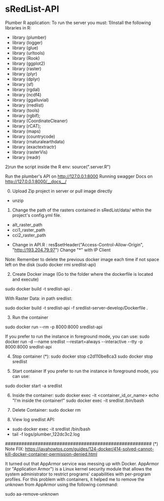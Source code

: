 # sRedList-API
Plumber R application:
To run the server you must:
1)Install the following libraries in R:
- library (plumber)
- library (logger)
- library (glue)
- library (urltools)
- library (Rook)
- library (ggplot2)
- library (raster)
- library (plyr)
- library (dplyr)
- library (sf) 
- library (rgdal) 
- library (ncdf4)
- library (ggalluvial)
- library (rredlist) 
- library (tools)
- library (rgbif);
- library (CoordinateCleaner)
- library (rCAT); 
- library (maps) 
- library (countrycode)
- library (rnaturalearthdata)
- library (exactextractr)
- library (rasterVis)
- library (readr)

2)run the script inside the R env:
source(".server.R")

Run the plumber's API on http://127.0.0.1:8000
Running swagger Docs on http://127.0.0.1:8000/__docs__/



0) Upload Zip project in server or pull image directly
- unzip <file>


1) Change the path of the rasters contained in sRedList/data/ within the project's config.yml file.
  * alt_raster_path
  * cci1_raster_path
  * cci2_raster_path

  - Change in API.R : res$setHeader("Access-Control-Allow-Origin", "http://193.204.79.97")
  Change "*" with IP Client


Note: Remember to delete the previous docker image each time if not space left on the disk
  (sudo docker rmi sredlist-api)



2) Create Docker image (Go to the folder where the dockerfile is located and execute)

sudo docker build -t sredlist-api .

With Raster Data:
in path sredlist:

sudo docker build -t sredlist-api -f sredlist-server-develop/Dockerfile .


3) Run the container

sudo docker run --rm -p 8000:8000 sredlist-api

If you prefer to run the instance in foreground mode, you can use:
sudo docker run -d --name sredlist --restart=always --interactive --tty -p 8000:8000 sredlist-api

4) Stop container (*):
sudo docker stop c2d110be8ca3
sudo docker stop sredlist

5) Start container
If you prefer to run the instance in foreground mode, you can use:

sudo docker start -a sredlist



6) Inside the container:
sudo docker exec -it <container_id_or_name> echo "I'm inside the container!"
sudo docker exec -it sredlist /bin/bash

7) Delete Container:
    sudo docker rm <containerID>


8) View log sredlist API:

- sudo docker exec -it sredlist /bin/bash
- tail -f logs/plumber_122dc3c2.log

######################################################
(*) Note FIX: https://javahowtos.com/guides/124-docker/414-solved-cannot-kill-docker-container-permission-denied.html

It turned out that AppArmor service was messing up with Docker. AppArmor (or "Application Armor") is a Linux kernel security module that allows the system administrator to restrict programs' capabilities with per-program profiles. For this problem with containers, it helped me to remove the unknown from AppArmor using the following command:

sudo aa-remove-unknown
